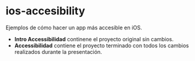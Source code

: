 
# ios-accesibility
Ejemplos de cómo hacer un app más accesible en iOS.

- **Intro Accessibilidad** continene el proyecto original sin cambios.
- **Accessibilidad** contiene el proyecto terminado con todos los cambios realizados durante la presentación.
